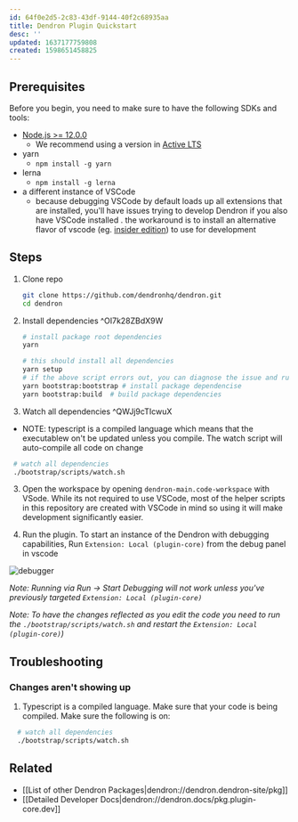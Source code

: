 ```yaml
---
id: 64f0e2d5-2c83-43df-9144-40f2c68935aa
title: Dendron Plugin Quickstart
desc: ''
updated: 1637177759808
created: 1598651458825
---
```


## Prerequisites

Before you begin, you need to make sure to have the following SDKs and tools:

- [Node.js >= 12.0.0](https://nodejs.org/download/release/latest-v10.x/)
  - We recommend using a version in [Active LTS](https://nodejs.org/en/about/releases/)
- yarn
  - `npm install -g yarn`
- lerna
  - `npm install -g lerna`
- a different instance of VSCode
  - because debugging VSCode by default loads up all extensions that are installed, you'll have issues trying to develop Dendron if you also have VSCode installed . the workaround is to install an alternative flavor of vscode (eg. [insider edition](https://code.visualstudio.com/insiders/)) to use for development 

## Steps

1. Clone repo
   ```bash
   git clone https://github.com/dendronhq/dendron.git
   cd dendron
   ```
2. Install dependencies ^OI7k28ZBdX9W
   ```bash
   # install package root dependencies
   yarn 

   # this should install all dependencies
   yarn setup
   # if the above script errors out, you can diagnose the issue and run the following scripts sequentially dependeing on where the error occured
   yarn bootstrap:bootstrap # install package dependencise
   yarn bootstrap:build  # build package dependencies
   ```
3. Watch all dependencies ^QWJj9cTIcwuX
  - NOTE: typescript is a compiled language which means that the executablew on't be updated unless you compile. The watch script will auto-compile all code on change
  ```sh
   # watch all dependencies
   ./bootstrap/scripts/watch.sh

  ```
3. Open the workspace by opening `dendron-main.code-workspace` with VSode. While its not required to use VSCode, most of the helper scripts in this repository are created with VSCode in mind so using it will make development significantly easier.

4. Run the plugin.  To start an instance of the Dendron with debugging capabilities, Run `Extension: Local (plugin-core)` from the debug panel in vscode

![debugger](/assets/images/start_debugger.gif)

_Note: Running via Run -> Start Debugging will not work unless you've previously targeted `Extension: Local (plugin-core)`_

_Note: To have the changes reflected as you edit the code you need to run the `./bootstrap/scripts/watch.sh` and restart the `Extension: Local (plugin-core)`)_

## Troubleshooting

### Changes aren't showing up
1. Typescript is a compiled language. Make sure that your code is being compiled. Make sure the following is on:
```sh
  # watch all dependencies
  ./bootstrap/scripts/watch.sh

```

## Related
- [[List of other Dendron Packages|dendron://dendron.dendron-site/pkg]]
- [[Detailed Developer Docs|dendron://dendron.docs/pkg.plugin-core.dev]]
